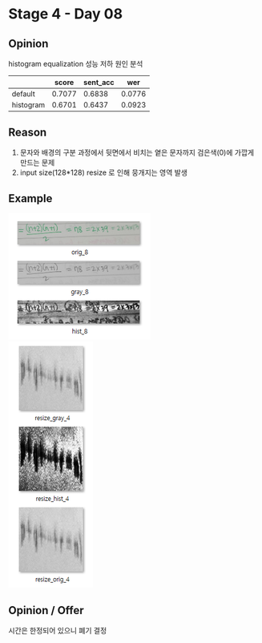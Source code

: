 # Stage 4 - Day 08

## Opinion

histogram equalization 성능 저하 원인 분석

|           | score  | sent_acc | wer    |
| --------- | ------ | -------- | ------ |
| default   | 0.7077 | 0.6838   | 0.0776 |
| histogram | 0.6701 | 0.6437   | 0.0923 |

## Reason

1. 문자와 배경의 구분 과정에서 뒷면에서 비치는 옅은 문자까지 검은색(0)에 가깝게 만드는 문제
1. input size(128\*128) resize 로 인해 뭉개지는 영역 발생

## Example

![](../images/hist_1.png)  
![](../images/hist_2.png)

## Opinion / Offer

시간은 한정되어 있으니 폐기 결정
